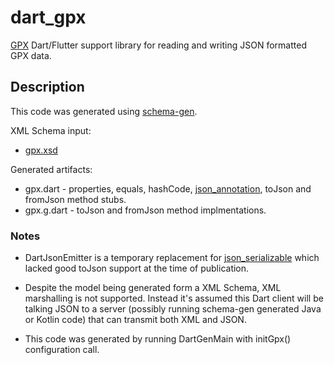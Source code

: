 # dart_gpx

[GPX](https://www.topografix.com/gpx.asp) Dart/Flutter support library for reading and writing JSON formatted GPX data.

## Description

This code was generated using [schema-gen](https://github.com/reaster/schema-gen).

XML Schema input: 

- [gpx.xsd](https://github.com/reaster/schema-gen-examples/blob/master/java-gpx/src/main/resources/gpx.xsd)

Generated artifacts:

- gpx.dart - properties, equals, hashCode, [json_annotation](https://pub.dartlang.org/packages/json_annotation), toJson and fromJson method stubs.
- gpx.g.dart - toJson and fromJson method implmentations.

### Notes

- DartJsonEmitter is a temporary replacement for [json_serializable](https://pub.dartlang.org/packages/json_serializable) which lacked good toJson support at the time of publication.

- Despite the model being generated form a XML Schema, XML marshalling is not supported. Instead it's assumed this Dart client will be talking JSON to a server (possibly running schema-gen generated Java or Kotlin code) that can transmit both XML and JSON.

- This code was generated by running DartGenMain with initGpx() configuration call.
